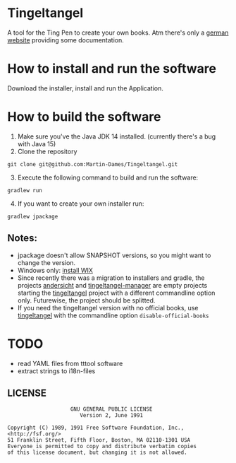 # Tingeltangel
A tool for the Ting Pen to create your own books. Atm there's only a 
[german website](http://www.ting-el-tangel.de/) providing some documentation.

# How to install and run the software

Download the installer, install and run the Application.

# How to build the software
1. Make sure you've the Java JDK 14 installed. (currently there's a bug with Java 15)
2. Clone the repository
```
git clone git@github.com:Martin-Dames/Tingeltangel.git
```
3. Execute the following command to build and run the software:
```
gradlew run
```
4. If you want to create your own installer run:
```
gradlew jpackage
```
## Notes: 
* jpackage doesn't allow SNAPSHOT versions, so you might want to change the version.
* Windows only: [install WIX](https://wixtoolset.org/)
* Since recently there was a migration to installers and gradle, the projects 
  [andersicht](andersicht/) and [tingeltangel-manager](tingeltangel-manager/) are empty projects
  starting the [tingeltangel](tingeltangel/) project with a different commandline option only.
  Futurewise, the project should be splitted.
* If you need the tingeltangel version with no official books, use [tingeltangel](tingeltangel/) with the commandline option `disable-official-books`




# TODO
 * read YAML files from tttool software
 * extract strings to i18n-files
## LICENSE
```
                    GNU GENERAL PUBLIC LICENSE
                       Version 2, June 1991

Copyright (C) 1989, 1991 Free Software Foundation, Inc., <http://fsf.org/>
51 Franklin Street, Fifth Floor, Boston, MA 02110-1301 USA
Everyone is permitted to copy and distribute verbatim copies
of this license document, but changing it is not allowed.
```
